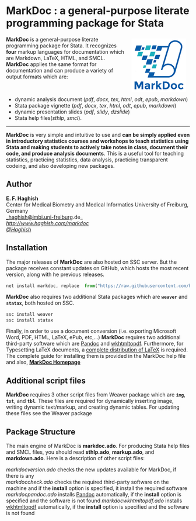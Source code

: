 # MarkDoc : a general-purpose literate programming package for Stata

<a href="http://haghish.com/markdoc"><img src="./Documentation/MD150.png" align="right" hspace="10" vspace="6"></a>

**MarkDoc** is a general-purpose literate programming package for Stata. It recognizes **four** markup languages for documentation which are Markdown, LaTeX, HTML, and SMCL. **MarkDoc** applies the same format for documentation and can produce a variety of output formats which are:

<br>

- dynamic analysis document (*pdf*, *docx*, *tex*, *html*, *odt*, *epub*, *markdown*)
- Stata package vignette (*pdf*, *docx*, *tex*, *html*, *odt*, *epub*, *markdown*)
- dynamic presentation slides (*pdf*, *slidy*, *dzslide*)
- Stata help files(*sthlp*, *smcl*). 


---

__MarkDoc__ is very simple and intuitive to use and **can be simply applied even in introductory 
statistics courses and workshops to teach statistics using Stata and making students to actively take notes in class, document their code, and produce analysis documents**. This is a useful tool for teaching statistics, practicing statistics, 
data analysis, practicing transparent codeing, and also developing new packages. 

        
Author
------
  **E. F. Haghish**  
  Center for Medical Biometry and Medical Informatics
  University of Freiburg, Germany      
  _haghish@imbi.uni-freiburg.de_     
  _http://www.haghish.com/markdoc_  
  _[@Haghish](https://twitter.com/Haghish)_   
  
Installation
------------

The major releases of __MarkDoc__ are also hosted on SSC server. But the package receives constant updates on GitHub, which hosts the most recent version, along with he previous releases. 
  
```js
net install markdoc, replace  from("https://raw.githubusercontent.com/haghish/markdoc/master/")
```
    
__MarkDoc__ also requires two additional Stata packages which are __`weaver`__ and __`statax`__, both hosted on SSC.

    ssc install weaver
    ssc install statax
    
Finally, in order to use a document conversion (i.e. exporting Microsoft Word, PDF, HTML, LaTeX, ePub, etc,...) __MarkDoc__ requires two additional third-party software which are [Pandoc](http://pandoc.org/) and [wkhtmltopdf](http://wkhtmltopdf.org/). Furthermore, for Typesetting LaTeX documents, a [complete distribution of LaTeX](https://latex-project.org/ftp.html) is required. The complete guide for installing them is provided in the MarkDoc help file and also, 
[__MarkDoc Homepage__ ](http://www.haghish.com/statistics/stata-blog/reproducible-research/markdoc.php)
    

Additional script files
-----------------------

__MarkDoc__ requires 3 other script files from Weaver package which are __`img`__, __`txt`__, and __`tbl`__. These files are 
required for dynamically inserting image, writing dynamic text/markup, and creating dynamic tables. For updating these
files see the Weaver package


Package Structure
-----------------

The main engine of MarkDoc is __markdoc.ado__. For producing Stata help files and SMCL files, you should read __sthlp.ado__, 
__markup.ado__, and __markdown.ado__. Here is a description of other script files:

_markdocversion.ado_ checks the new updates available for MarkDoc, if there is any  
_markdoccheck.ado_ checks the required third-party software on the machine and if the __install__ option is specified, 
it install the required software  
_markdocpandoc.ado_ installs [Pandoc](http://pandoc.org/) automatically, if the __install__ option is specified and the software is not found
_markdocwkhtmltopdf.ado_ installs [wkhtmltopdf](http://wkhtmltopdf.org/) automatically, if the __install__ option is specified and the software is not found

